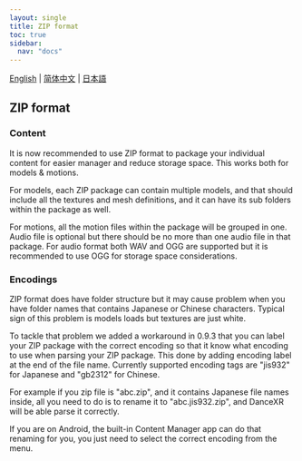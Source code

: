 ```yaml
---
layout: single
title: ZIP format
toc: true
sidebar:
  nav: "docs"
---
```

[English](/dancexr/features/zip_format) | [简体中文](/zh/dancexr/features/zip_format) | [日本語](/jp/dancexr/features/zip_format)


## ZIP format

### Content

It is now recommended to use ZIP format to package your individual content for easier manager and reduce storage space. This works both for models & motions. 

For models, each ZIP package can contain multiple models, and that should include all the textures and mesh definitions, and it can have its sub folders within the package as well. 

For motions, all the motion files within the package will be grouped in one. Audio file is optional but there should be no more than one audio file in that package. For audio format both WAV and OGG are supported but it is recommended to use OGG for storage space considerations. 

### Encodings

ZIP format does have folder structure but it may cause problem when you have folder names that contains Japanese or Chinese characters. Typical sign of this problem is models loads but textures are just white.

To tackle that problem we added a workaround in 0.9.3 that you can label your ZIP package with the correct encoding so that it know what encoding to use when parsing your ZIP package. This done by adding encoding label at the end of the file name. Currently supported encoding tags are "jis932" for Japanese and "gb2312" for Chinese. 

For example if you zip file is "abc.zip", and it contains Japanese file names inside, all you need to do is to rename it to "abc.jis932.zip", and DanceXR will be able parse it correctly. 

If you are on Android, the built-in Content Manager app can do that renaming for you, you just need to select the correct encoding from the menu.

